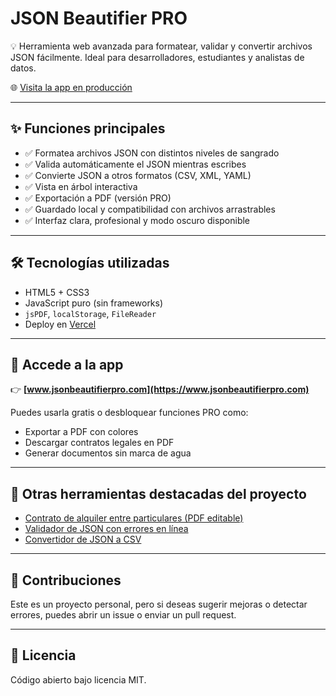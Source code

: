 # JSON Beautifier PRO

💡 Herramienta web avanzada para formatear, validar y convertir archivos JSON fácilmente. Ideal para desarrolladores, estudiantes y analistas de datos.

🌐 [Visita la app en producción](https://www.jsonbeautifierpro.com)

---

## ✨ Funciones principales

- ✅ Formatea archivos JSON con distintos niveles de sangrado
- ✅ Valida automáticamente el JSON mientras escribes
- ✅ Convierte JSON a otros formatos (CSV, XML, YAML)
- ✅ Vista en árbol interactiva
- ✅ Exportación a PDF (versión PRO)
- ✅ Guardado local y compatibilidad con archivos arrastrables
- ✅ Interfaz clara, profesional y modo oscuro disponible

---

## 🛠 Tecnologías utilizadas

- HTML5 + CSS3
- JavaScript puro (sin frameworks)
- `jsPDF`, `localStorage`, `FileReader`
- Deploy en [Vercel](https://vercel.com)

---

## 🚀 Accede a la app

👉 **[www.jsonbeautifierpro.com](https://www.jsonbeautifierpro.com)**

Puedes usarla gratis o desbloquear funciones PRO como:
- Exportar a PDF con colores
- Descargar contratos legales en PDF
- Generar documentos sin marca de agua

---

## 🧾 Otras herramientas destacadas del proyecto

- [Contrato de alquiler entre particulares (PDF editable)](https://www.jsonbeautifierpro.com/contrato-alquiler.html)
- [Validador de JSON con errores en línea](https://www.jsonbeautifierpro.com/validar-json.html)
- [Convertidor de JSON a CSV](https://www.jsonbeautifierpro.com/convertir-json-a-csv.html)

---

## 🤝 Contribuciones

Este es un proyecto personal, pero si deseas sugerir mejoras o detectar errores, puedes abrir un issue o enviar un pull request.

---

## 📜 Licencia

Código abierto bajo licencia MIT.

